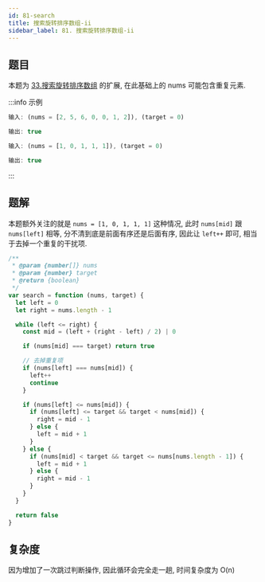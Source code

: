 ```yaml
---
id: 81-search
title: 搜索旋转排序数组-ii
sidebar_label: 81. 搜索旋转排序数组-ii
---
```


## 题目

本题为 [33.搜索旋转排序数组](/leetcode/medium/33-search) 的扩展, 在此基础上的 nums 可能包含重复元素.

:::info 示例

```ts
输入: (nums = [2, 5, 6, 0, 0, 1, 2]), (target = 0)

输出: true
```

```ts
输入: (nums = [1, 0, 1, 1, 1]), (target = 0)

输出: true
```

:::

## 题解

本题额外关注的就是 `nums = [1, 0, 1, 1, 1]` 这种情况, 此时 `nums[mid]` 跟 `nums[left]` 相等, 分不清到底是前面有序还是后面有序, 因此让 `left++` 即可, 相当于去掉一个重复的干扰项.

```ts {15,16,17,18,19}
/**
 * @param {number[]} nums
 * @param {number} target
 * @return {boolean}
 */
var search = function (nums, target) {
  let left = 0
  let right = nums.length - 1

  while (left <= right) {
    const mid = (left + (right - left) / 2) | 0

    if (nums[mid] === target) return true

    // 去掉重复项
    if (nums[left] === nums[mid]) {
      left++
      continue
    }

    if (nums[left] <= nums[mid]) {
      if (nums[left] <= target && target < nums[mid]) {
        right = mid - 1
      } else {
        left = mid + 1
      }
    } else {
      if (nums[mid] < target && target <= nums[nums.length - 1]) {
        left = mid + 1
      } else {
        right = mid - 1
      }
    }
  }

  return false
}
```

## 复杂度

因为增加了一次跳过判断操作, 因此循环会完全走一趟, 时间复杂度为 O(n)
